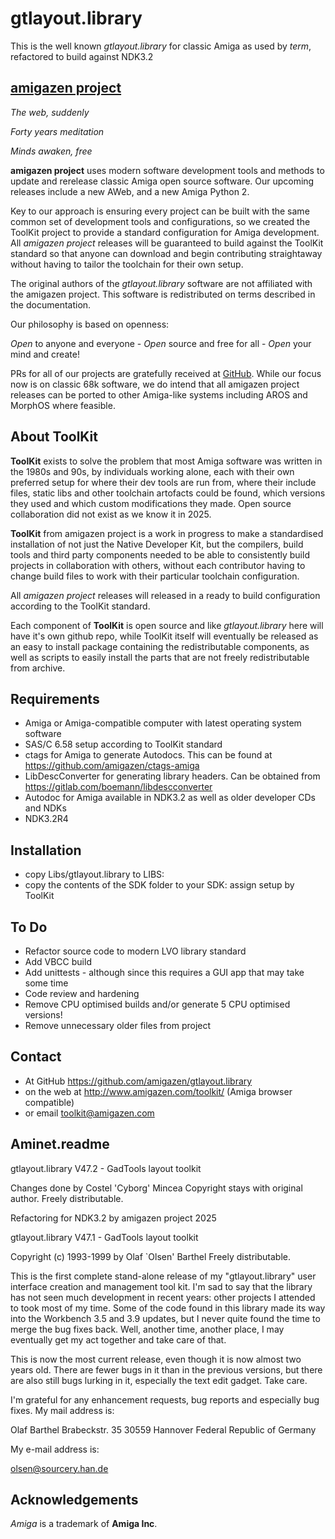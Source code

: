 # gtlayout.library

This is the well known *gtlayout.library* for classic Amiga as used by *term*, refactored to build against NDK3.2

## [amigazen project](http://www.amigazen.com)

*The web, suddenly*

*Forty years meditation*

*Minds awaken, free*

**amigazen project** uses modern software development tools and methods to update and rerelease classic Amiga open source software. Our upcoming releases include a new AWeb, and a new Amiga Python 2.

Key to our approach is ensuring every project can be built with the same common set of development tools and configurations, so we created the ToolKit project to provide a standard configuration for Amiga development. All *amigazen project* releases will be guaranteed to build against the ToolKit standard so that anyone can download and begin contributing straightaway without having to tailor the toolchain for their own setup.

The original authors of the *gtlayout.library* software are not affiliated with the amigazen project. This software is redistributed on terms described in the documentation.

Our philosophy is based on openness:

*Open* to anyone and everyone	- *Open* source and free for all	- *Open* your mind and create!

PRs for all of our projects are gratefully received at [GitHub](https://github.com/amigazen/). While our focus now is on classic 68k software, we do intend that all amigazen project releases can be ported to other Amiga-like systems including AROS and MorphOS where feasible.

## About ToolKit

**ToolKit** exists to solve the problem that most Amiga software was written in the 1980s and 90s, by individuals working alone, each with their own preferred setup for where their dev tools are run from, where their include files, static libs and other toolchain artofacts could be found, which versions they used and which custom modifications they made. Open source collaboration did not exist as we know it in 2025. 

**ToolKit** from amigazen project is a work in progress to make a standardised installation of not just the Native Developer Kit, but the compilers, build tools and third party components needed to be able to consistently build projects in collaboration with others, without each contributor having to change build files to work with their particular toolchain configuration. 

All *amigazen project* releases will released in a ready to build configuration according to the ToolKit standard.

Each component of **ToolKit** is open source and like *gtlayout.library* here will have it's own github repo, while ToolKit itself will eventually be released as an easy to install package containing the redistributable components, as well as scripts to easily install the parts that are not freely redistributable from archive.

## Requirements

- Amiga or Amiga-compatible computer with latest operating system software
- SAS/C 6.58 setup according to ToolKit standard
- ctags for Amiga to generate Autodocs. This can be found at https://github.com/amigazen/ctags-amiga
- LibDescConverter for generating library headers. Can be obtained from https://gitlab.com/boemann/libdescconverter
- Autodoc for Amiga available in NDK3.2 as well as older developer CDs and NDKs
- NDK3.2R4

## Installation

- copy Libs/gtlayout.library to LIBS:
- copy the contents of the SDK folder to your SDK: assign setup by ToolKit

## To Do

- Refactor source code to modern LVO library standard
- Add VBCC build
- Add unittests - although since this requires a GUI app that may take some time
- Code review and hardening
- Remove CPU optimised builds and/or generate 5 CPU optimised versions!
- Remove unnecessary older files from project

## Contact 

- At GitHub https://github.com/amigazen/gtlayout.library
- on the web at http://www.amigazen.com/toolkit/ (Amiga browser compatible)
- or email toolkit@amigazen.com

## Aminet.readme
gtlayout.library V47.2 - GadTools layout toolkit

Changes done by Costel 'Cyborg' Mincea
Copyright stays with original author. Freely distributable.

Refactoring for NDK3.2 by amigazen project 2025

gtlayout.library V47.1 - GadTools layout toolkit

Copyright (c) 1993-1999 by Olaf `Olsen' Barthel
        Freely distributable.


This is the first complete stand-alone release of my "gtlayout.library" user
interface creation and management tool kit. I'm sad to say that the library
has not seen much development in recent years: other projects I attended to
took most of my time. Some of the code found in this library made its way into
the Workbench 3.5 and 3.9 updates, but I never quite found the time to merge
the bug fixes back. Well, another time, another place, I may eventually get my
act together and take care of that.

This is now the most current release, even though it is now almost two years
old. There are fewer bugs in it than in the previous versions, but there are
also still bugs lurking in it, especially the text edit gadget. Take care.


I'm grateful for any enhancement requests, bug reports and especially bug
fixes. My mail address is:

   Olaf Barthel
   Brabeckstr. 35
   30559 Hannover
   Federal Republic of Germany

My e-mail address is:

   olsen@sourcery.han.de

## Acknowledgements

*Amiga* is a trademark of **Amiga Inc**. 